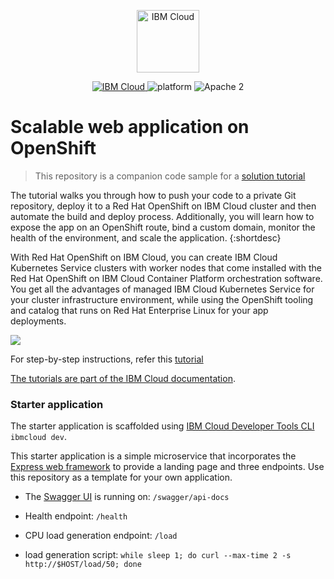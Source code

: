 <p align="center">
    <a href="https://cloud.ibm.com">
        <img src="https://cloud.ibm.com/media/docs/developer-appservice/resources/ibm-cloud.svg" height="100" alt="IBM Cloud">
    </a>
</p>


<p align="center">
    <a href="https://cloud.ibm.com">
    <img src="https://img.shields.io/badge/IBM%20Cloud-powered-blue.svg" alt="IBM Cloud">
    </a>
    <img src="https://img.shields.io/badge/platform-node-lightgrey.svg?style=flat" alt="platform">
    <img src="https://img.shields.io/badge/license-Apache2-blue.svg?style=flat" alt="Apache 2">
</p>


# Scalable web application on OpenShift

> This repository is a companion code sample for a [solution tutorial](https://cloud.ibm.com/docs/solution-tutorials?topic=solution-tutorials-scalable-webapp-openshift)

The tutorial walks you through how to push your code to a private Git repository, deploy it to a Red Hat OpenShift on IBM Cloud cluster and then automate the build and deploy process. Additionally, you will learn how to expose the app on an OpenShift route, bind a custom domain, monitor the health of the environment, and scale the application.
{:shortdesc}

With Red Hat OpenShift on IBM Cloud, you can create IBM Cloud Kubernetes Service clusters with worker nodes that come installed with the Red Hat OpenShift on IBM Cloud Container Platform orchestration software. You get all the advantages of managed IBM Cloud Kubernetes Service for your cluster infrastructure environment, while using the OpenShift tooling and catalog that runs on Red Hat Enterprise Linux for your app deployments.

![](images/Architecture.png)

For step-by-step instructions, refer this [tutorial](https://cloud.ibm.com/docs/solution-tutorials?topic=solution-tutorials-scalable-webapp-openshift)

[The tutorials are part of the IBM Cloud documentation](https://cloud.ibm.com/docs/solution-tutorials?topic=solution-tutorials-tutorials#tutorials).


### Starter application
The starter application is scaffolded using [IBM Cloud Developer Tools CLI](https://cloud.ibm.com/docs/apps?topic=apps-create-deploy-app-cli) `ibmcloud dev`.

This starter application is a simple microservice that incorporates the [Express web framework](https://expressjs.com/) to provide a landing page and three endpoints. Use this repository as a template for your own application.

- The [Swagger UI](http://swagger.io/swagger-ui/) is running on: `/swagger/api-docs`
- Health endpoint: `/health`
- CPU load generation endpoint: `/load`

- load generation script: `while sleep 1; do curl --max-time 2 -s http://$HOST/load/50; done`

